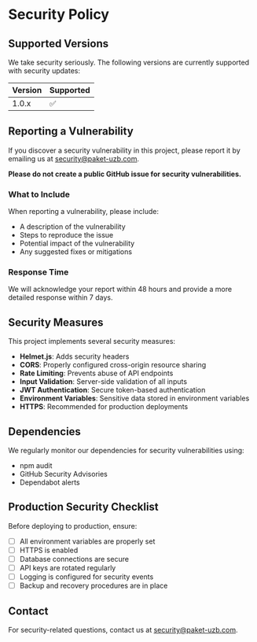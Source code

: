 # Security Policy

## Supported Versions

We take security seriously. The following versions are currently supported with security updates:

| Version | Supported          |
| ------- | ------------------ |
| 1.0.x   | :white_check_mark: |

## Reporting a Vulnerability

If you discover a security vulnerability in this project, please report it by emailing us at security@paket-uzb.com.

**Please do not create a public GitHub issue for security vulnerabilities.**

### What to Include

When reporting a vulnerability, please include:

- A description of the vulnerability
- Steps to reproduce the issue
- Potential impact of the vulnerability
- Any suggested fixes or mitigations

### Response Time

We will acknowledge your report within 48 hours and provide a more detailed response within 7 days.

## Security Measures

This project implements several security measures:

- **Helmet.js**: Adds security headers
- **CORS**: Properly configured cross-origin resource sharing
- **Rate Limiting**: Prevents abuse of API endpoints
- **Input Validation**: Server-side validation of all inputs
- **JWT Authentication**: Secure token-based authentication
- **Environment Variables**: Sensitive data stored in environment variables
- **HTTPS**: Recommended for production deployments

## Dependencies

We regularly monitor our dependencies for security vulnerabilities using:

- npm audit
- GitHub Security Advisories
- Dependabot alerts

## Production Security Checklist

Before deploying to production, ensure:

- [ ] All environment variables are properly set
- [ ] HTTPS is enabled
- [ ] Database connections are secure
- [ ] API keys are rotated regularly
- [ ] Logging is configured for security events
- [ ] Backup and recovery procedures are in place

## Contact

For security-related questions, contact us at security@paket-uzb.com.
